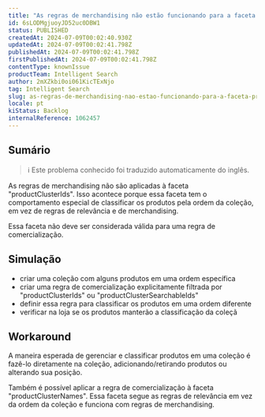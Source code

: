 ```yaml
---
title: "As regras de merchandising não estão funcionando para a faceta 'productClusterIds'"
id: 6sLODMgjuoyJD52uc0DBW1
status: PUBLISHED
createdAt: 2024-07-09T00:02:40.930Z
updatedAt: 2024-07-09T00:02:41.798Z
publishedAt: 2024-07-09T00:02:41.798Z
firstPublishedAt: 2024-07-09T00:02:41.798Z
contentType: knownIssue
productTeam: Intelligent Search
author: 2mXZkbi0oi061KicTExNjo
tag: Intelligent Search
slug: as-regras-de-merchandising-nao-estao-funcionando-para-a-faceta-productclusterids
locale: pt
kiStatus: Backlog
internalReference: 1062457
---
```


## Sumário

>ℹ️ Este problema conhecido foi traduzido automaticamente do inglês.


As regras de merchandising não são aplicadas à faceta "productClusterIds". Isso acontece porque essa faceta tem o comportamento especial de classificar os produtos pela ordem da coleção, em vez de regras de relevância e de merchandising.

Essa faceta não deve ser considerada válida para uma regra de comercialização.

## Simulação



- criar uma coleção com alguns produtos em uma ordem específica
- criar uma regra de comercialização explicitamente filtrada por "productClusterIds" ou "productClusterSearchableIds"
- definir essa regra para classificar os produtos em uma ordem diferente
- verificar na loja se os produtos manterão a classificação da coleçã

## Workaround


A maneira esperada de gerenciar e classificar produtos em uma coleção é fazê-lo diretamente na coleção, adicionando/retirando produtos ou alterando sua posição.

Também é possível aplicar a regra de comercialização à faceta "productClusterNames". Essa faceta segue as regras de relevância em vez da ordem da coleção e funciona com regras de merchandising.





